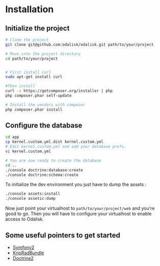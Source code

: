 Installation
============

Initialize the project
-----------------

```bash
# Clone the project
git clone git@github.com:odalisk/odalisk.git path/to/your/project

# Move into the project directory
cd path/to/your/project


# First install curl
sudo apt-get install curl

#Then install 
curl -s https://getcomposer.org/installer | php
php composer.phar self-update

# Install the vendors with composer
php composer.phar install
```

Configure the database
----------------------
```bash
cd app
cp kernel.custom.yml.dist kernel.custom.yml
# Edit kernel.custom.yml and add your database prefs.
vi kernel.custom.yml

# You are now ready to create the database
cd ..
./console doctrine:database:create
./console doctrine:schema:create
```

To initialize the dev environment you just have to dump the assets :

```bash
./console assets:install
./console assetic:dump
```


Now just point your virtualhost to ``` path/to/your/project/web ``` and you're good to go.
Then you will have to configure your virtualhost to enable access to Odalisk.


Some useful pointers to get started
-----------------------------------

- [Symfony2](http://symfony.com)
- [KnpRadBundle](http://rad.knplabs.com/)
- [Doctrine2](http://www.doctrine-project.org/)
